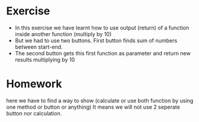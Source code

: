 # Exercise 
* In this exercise we have learnt how to use output (return) of a function inside another function (multiply by 10)
* But we had to use two buttons. First button finds sum of numbers between start-end.
* The second button gets this first function as parameter and return new results multiplying by 10

# Homework 
here we have to find a way to show (calculate or use both function by using one method or button or anything)
It means we will not use 2 seperate button nor calculation. 

